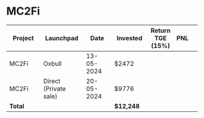 # MC2Fi



<table data-full-width="true"><thead><tr><th width="152">Project</th><th width="138">Launchpad</th><th width="132">Date</th><th width="133">Invested</th><th>Return TGE (15%)</th><th>PNL</th><th></th></tr></thead><tbody><tr><td>MC2Fi</td><td>Oxbull</td><td>13-05-2024</td><td>$2472</td><td></td><td></td><td></td></tr><tr><td>MC2Fi</td><td>Direct (Private sale)</td><td>20-05-2024</td><td>$9776</td><td></td><td></td><td></td></tr><tr><td><strong>Total</strong></td><td></td><td></td><td><strong>$12,248</strong></td><td></td><td></td><td></td></tr></tbody></table>

